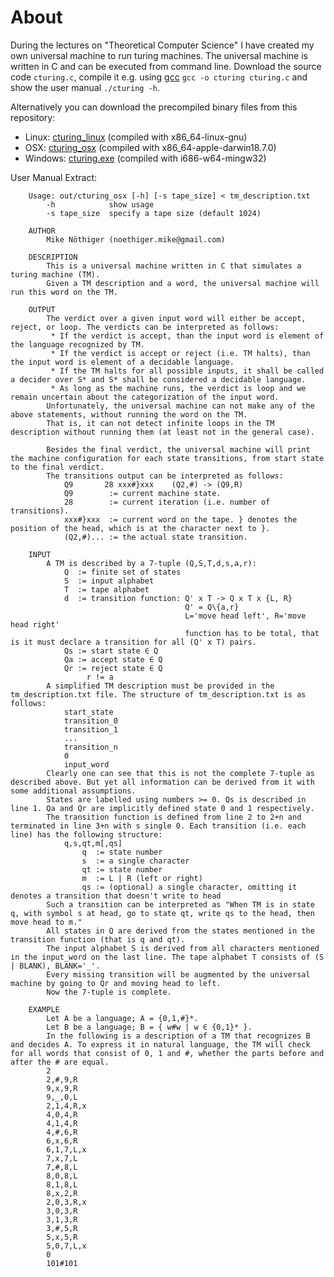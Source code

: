 # About

During the lectures on "Theoretical Computer Science" I have created my own universal machine to run turing machines.
The universal machine is written in C and can be executed from command line.
Download the source code `cturing.c`, compile it e.g. using [gcc](https://gcc.gnu.org/) `gcc -o cturing cturing.c` and show the user manual `./cturing -h`.

Alternatively you can download the precompiled binary files from this repository:
* Linux: [cturing_linux](https://github.com/mikenoethiger/cturing/blob/master/out/cturing_linux) (compiled with x86_64-linux-gnu)
* OSX: [cturing_osx](https://github.com/mikenoethiger/cturing/blob/master/out/cturing_osx) (compiled with x86_64-apple-darwin18.7.0)
* Windows: [cturing.exe](https://github.com/mikenoethiger/cturing/blob/master/out/cturing.exe) (compiled with i686-w64-mingw32)

User Manual Extract:

        Usage: out/cturing_osx [-h] [-s tape_size] < tm_description.txt
        	-h            show usage
        	-s tape_size  specify a tape size (default 1024)
        
        AUTHOR
        	Mike Nöthiger (noethiger.mike@gmail.com)
        
        DESCRIPTION
        	This is a universal machine written in C that simulates a turing machine (TM).
        	Given a TM description and a word, the universal machine will run this word on the TM.
        
        OUTPUT
        	The verdict over a given input word will either be accept, reject, or loop. The verdicts can be interpreted as follows:
        	 * If the verdict is accept, than the input word is element of the language recognized by TM.
        	 * If the verdict is accept or reject (i.e. TM halts), than the input word is element of a decidable language.
        	 * If the TM halts for all possible inputs, it shall be called a decider over S* and S* shall be considered a decidable language.
        	 * As long as the machine runs, the verdict is loop and we remain uncertain about the categorization of the input word.
        	Unfortunately, the universal machine can not make any of the above statements, without running the word on the TM.
        	That is, it can not detect infinite loops in the TM description without running them (at least not in the general case).
        
        	Besides the final verdict, the universal machine will print the machine configuration for each state transitions, from start state to the final verdict.
        	The transitions output can be interpreted as follows:
        		Q9       28 xxx#}xxx    (Q2,#) -> (Q9,R)
        		Q9        := current machine state.
        		28        := current iteration (i.e. number of transitions).
        		xxx#}xxx  := current word on the tape. } denotes the position of the head, which is at the character next to }.
        		(Q2,#)... := the actual state transition.
        
        INPUT
        	A TM is described by a 7-tuple (Q,S,T,d,s,a,r):
        		Q  := finite set of states
        		S  := input alphabet
        		T  := tape alphabet
        		d  := transition function: Q' x T -> Q x T x {L, R}
        		                           Q' = Q\{a,r}
        		                           L='move head left', R='move head right'
        		                           function has to be total, that is it must declare a transition for all (Q' x T) pairs.
        		Qs := start state ∈ Q
        		Qa := accept state ∈ Q
        		Qr := reject state ∈ Q
        		     r != a
        	A simplified TM description must be provided in the tm_description.txt file. The structure of tm_description.txt is as follows:
        		start_state
        		transition_0
        		transition_1
        		...
        		transition_n
        		0
        		input_word
        	Clearly one can see that this is not the complete 7-tuple as described above. But yet all information can be derived from it with some additional assumptions.
        	States are labelled using numbers >= 0. Qs is described in line 1. Qa and Qr are implicitly defined state 0 and 1 respectively.
        	The transition function is defined from line 2 to 2+n and terminated in line 3+n with s single 0. Each transition (i.e. each line) has the following structure:
        		q,s,qt,m[,qs]
        			q  := state number
        			s  := a single character
        			qt := state number
        			m  := L | R (left or right)
        			qs := (optional) a single character, omitting it denotes a transition that doesn't write to head
        	Such a transition can be interpreted as "When TM is in state q, with symbol s at head, go to state qt, write qs to the head, then move head to m."
        	All states in Q are derived from the states mentioned in the transition function (that is q and qt).
        	The input alphabet S is derived from all characters mentioned in the input_word on the last line. The tape alphabet T consists of (S | BLANK), BLANK='_'.
        	Every missing transition will be augmented by the universal machine by going to Qr and moving head to left.
        	Now the 7-tuple is complete.
        
        EXAMPLE
        	Let A be a language; A = {0,1,#}*.
        	Let B be a language; B = { w#w | w ∈ {0,1}* }.
        	In the following is a description of a TM that recognizes B and decides A. To express it in natural language, the TM will check for all words that consist of 0, 1 and #, whether the parts before and after the # are equal.
        	2
        	2,#,9,R
        	9,x,9,R
        	9,_,0,L
        	2,1,4,R,x
        	4,0,4,R
        	4,1,4,R
        	4,#,6,R
        	6,x,6,R
        	6,1,7,L,x
        	7,x,7,L
        	7,#,8,L
        	8,0,8,L
        	8,1,8,L
        	8,x,2,R
        	2,0,3,R,x
        	3,0,3,R
        	3,1,3,R
        	3,#,5,R
        	5,x,5,R
        	5,0,7,L,x
        	0
        	101#101
